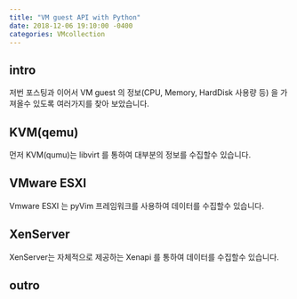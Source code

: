 ```yaml
---
title: "VM guest API with Python"
date: 2018-12-06 19:10:00 -0400
categories: VMcollection
---
```


## intro
저번 포스팅과 이어서 VM guest 의 정보(CPU, Memory, HardDisk 사용량 등) 을 가져올수 있도록 여러가지를 찾아 보았습니다.

## KVM(qemu)
먼저 KVM(qumu)는 libvirt 를 통하여 대부분의 정보를 수집할수 있습니다. 


## VMware ESXI
Vmware ESXI 는 pyVim 프레임워크를 사용하여 데이터를 수집할수 있습니다.


## XenServer
XenServer는 자체적으로 제공하는 Xenapi 를 통하여 데이터를 수집할수 있습니다.


## outro